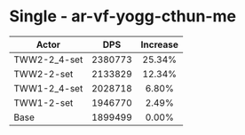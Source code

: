 # Single - ar-vf-yogg-cthun-me
| Actor | DPS | Increase |
|---|:---:|:---:|
|TWW2-2_4-set|2380773|25.34%|
|TWW2-2-set|2133829|12.34%|
|TWW1-2_4-set|2028718|6.80%|
|TWW1-2-set|1946770|2.49%|
|Base|1899499|0.00%|

